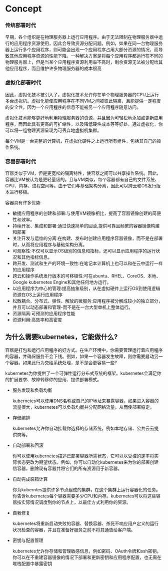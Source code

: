 # Concept


### 传统部署时代

早期，各个组织是在物理服务器上运行应用程序。由于无法限制在物理服务器中运行的应用程序资源使用，因此会导致资源分配问题。例如，如果在同一台物理服务器上运行多个应用程序，则可能会出现一个应用程序占用大部分资源的情况，而导致其他应用程序资源的性能下降。一种解决方案是将每个应用程序都运行在不同的物理服务器上，但是当某个应用程序资源利用率不高时，剩余资源无法被分配给其他应用程序，而且维护许多物理服务器的成本很高

### 虚拟化部署时代

因此，虚拟化技术被引入了。虚拟化技术允许你在单个物理服务器的CPU上运行多台虚拟机。虚拟化能使应用程序在不同VM之间被彼此隔离，且能提供一定程度的安全性，因为一个应用程序的信息不能被另一个应用程序随意访问。

虚拟化技术能够更好地利用物理服务器的资源，并且因为可轻松地添加或更新应用程序，而因此具有更高的可扩缩性，以及降低硬件成本等等好处。通过虚拟化，你可以将一组物理资源呈现为可丢弃地虚拟机集群。

每个VM是一台完整的计算机，在虚拟化硬件之上运行所有组件，包括其自己的操作系统。


### 容器部署时代


容器类似于VM，但是更宽松的隔离特性，使容器之间可以共享操作系统。因此，容器比VM被认为是更轻量级的。且与VM类似，每个容器都有自己的文件系统、CPU、内存、进程空间等。由于它们与基础架构分离，因此可以跨云和OS发行版本进行移植。

容器具有许多优势:
+ 敏捷应用程序的创建和部署:与使用VM镜像相比，提高了容器镜像创建的简便性和效率。
+ 持续开发、集成和部署:通过快速简单的回滚,提供可靠且频繁的容器镜像构建和部署
+ 关注开发与运维的分离:在构建、发布时创建应用程序容器镜像，而不是在部署时，从而将应用程序与基础架构分离。
+ 可观察性:不仅可以显示OS级别的信息和指标，还可以显示应用程序的运行状况和其他指标信息。
+ 跨开发、测试和生产的环境一致性:在笔记本计算机上也可以和在云中运行一样的应用程序
+ 跨云和操作系统发行版本的可移植性:可在ubuntu、RHEL、CoreOS、本地、Google kubernetes Engine和其他任何地方运行。
+ 以应用程序为中心的管理:提高抽象级别，从在虚拟硬件上运行OS到使用逻辑资源在OS上运行应用程序
+ 松散耦合、分布式、弹性、解放的微服务:应用程序被分解成较小的独立部分，并且可以动态部署和管理-而不是在一台大型单机上整体运行。
+ 资源隔离:可预测的应用程序性能
+ 资源利用:高效率和高密度

## 为什么需要kubernetes，它能做什么?

容器是打包和运行应用程序的好方式。在生产环境中，你需要管理运行着应用程序的容器，并确保服务不会下线。例如，如果一个容器发生故障，则你需要启动另一个容器。如果此行为交给系统处理，是不是会更容易一些?

kubernetes为你提供了一个可弹性运行分布式系统的框架。kubernetes会满足你的扩展要求、故障转移你的应用、提供部署模式。


+ 服务发现和负载均衡

    kubernetes可以使用DNS名称或自己的IP地址来暴露容器。如果进入容器的流量很大，kubernetes可以负载均衡并分配网络流量，从而使部署稳定。

+ 存储编排

    kubernetes允许你自动挂载你选择的存储系统，例如本地存储、公共云云提供商等。

+ 自动部署和回滚

     你可以使用kubernetes描述已部署容器所需状态，它可以以受控的速率将实际状态更改为期望状态。例如，你可以自动化kubernetes来为你的部署创建信容器，删除现有容器并将它们的所有资源用于新容器。

+ 自动完成装箱计算

     你为kuberntes提供许多节点组成的集群，在这个集群上运行容器化的任务。你告诉kubernetes每个容器需要多少CPU和内存。kubernetes可以将这些容器按实际情况调度到你的节点上，以最佳方式利用你的资源。


+ 自我修复

     kubernetes将重新启动失败的容器、替换容器、杀死不响应用户定义的运行状况检查的容器，并且在准备好服务之前不将其通告给客户端。

+ 密钥与配置管理

     kubernetes允许你存储和管理敏感信息，例如密码、OAuth令牌和ssh密钥。你可以在不重建容器镜像的情况下部署和更新密钥和应用程序配置，也无需在堆栈配置中暴露密钥

